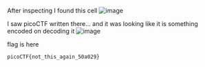 After inspecting I found this cell
![image](https://github.com/user-attachments/assets/d52ebc30-36b5-470d-a804-634a76705790)

I saw picoCTF written there... and it was looking like it is something encoded
on decoding it 
![image](https://github.com/user-attachments/assets/9284cdc7-769e-4a33-ba7c-c65f00c5bfb3)

flag is here

    picoCTF{not_this_again_50a029}


